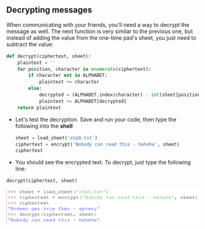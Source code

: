 ## Decrypting messages

When communicating with your friends, you'll need a way to decrypt the message as well. The next function is very similar to the previous one, but instead of adding the value from the one-time pad's sheet, you just need to subtract the value:

```python
def decrypt(ciphertext, sheet):
    plaintext = ''
    for position, character in enumerate(ciphertext):
        if character not in ALPHABET:
            plaintext += character
        else:
            decrypted = (ALPHABET.index(character) - int(sheet[position])) % 26
            plaintext += ALPHABET[decrypted]
    return plaintext
```

- Let's test the decryption. Save and run your code, then type the following into the **shell**

    ```python
    sheet = load_sheet('otp0.txt')
    ciphertext = encrypt('Nobody can read this - hehehe', sheet)
    ciphertext
    ```

- You should see the encrypted text. To decrypt, just type the following line:

```python
decrypt(ciphertext, sheet)
```

![decrypt output](images/screen4.png)

